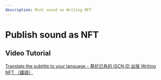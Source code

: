 ```yaml
---
description: Mint sound as Writing NFT
---
```


# Publish sound as NFT

## Video Tutorial

[Translate the subtitle to your language - 基於已有的 ISCN ID 出版 Writing NFT （國語）](https://www.youtube.com/watch?v=X0uLaPOkucA)
